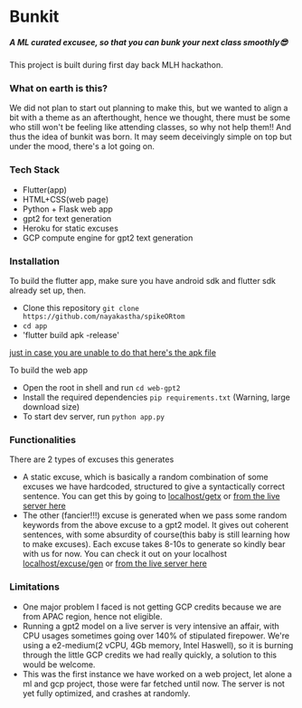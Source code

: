 # Bunkit
##### A ML curated excusee, so that you can bunk your next class smoothly😎
This project is built during first day back MLH hackathon.
&NewLine;
### What on earth is this?
We did not plan to start out planning to make this, but we wanted to align a bit with a theme as an afterthought, hence we thought, there must be some who still won't be feeling like attending classes, so why not help them!! And thus the idea of bunkit was born. It may seem deceivingly simple on top but under the mood, there's a lot going on.

### Tech Stack
* Flutter(app)
* HTML+CSS(web page)
* Python + Flask web app
* gpt2 for text generation
* Heroku for static excuses
* GCP compute engine for gpt2 text generation

### Installation
To build the flutter app, make sure you have android sdk and flutter sdk already set up, then.
* Clone this repository `git clone https://github.com/nayakastha/spikeORtom`
* `cd app`
* 'flutter build apk -release'

[just in case you are unable to do that here's the apk file](https://github.com/nayakastha/spikeORtom/blob/master/app/BunkIt.apk)

To build the web app
* Open the root in shell and run `cd web-gpt2`
* Install the required dependencies `pip requirements.txt` (Warning, large download size)
* To start dev server, run `python app.py`

### Functionalities
There are 2 types of excuses this generates
* A static excuse, which is basically a random combination of some excuses we have hardcoded, structured to give a syntactically correct sentence. You can get this by going to [localhost/getx](http://localhost/getx) or [from the live server here](http://35.208.101.72/getx/)
* The other (fancier!!!) excuse is generated when we pass some random keywords from the above excuse to a gpt2 model. It gives out coherent sentences, with some absurdity of course(this baby is still learning how to make excuses). Each excuse takes 8-10s to generate so kindly bear with us for now. You can check it out on your localhost [localhost/excuse/gen](http://localhost/getx) or [from the live server here](http://35.208.101.72/excuse/gen)


### Limitations
* One major problem I faced is not getting GCP credits because we are from APAC region, hence not eligible. 
* Running a gpt2 model on a live server is very intensive an affair, with CPU usages sometimes going over 140% of stipulated firepower. We're using a e2-medium(2 vCPU, 4Gb memory, Intel Haswell), so it is burning through the little GCP credits we had really quickly, a solution to this would be welcome.
* This was the first instance we have worked on a web project, let alone a ml and gcp project, those were far fetched until now. The server is not yet fully optimized, and crashes at randomly.





